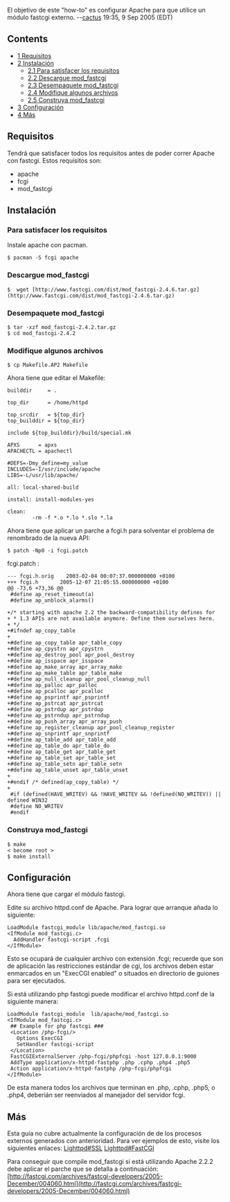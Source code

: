 El objetivo de este "how-to" es configurar Apache para que utilice un módulo fastcgi externo.
--[cactus](/index.php/User:Cactus "User:Cactus") 19:35, 9 Sep 2005 (EDT)

## Contents

*   [1 Requisitos](#Requisitos)
*   [2 Instalación](#Instalaci.C3.B3n)
    *   [2.1 Para satisfacer los requisitos](#Para_satisfacer_los_requisitos)
    *   [2.2 Descargue mod_fastcgi](#Descargue_mod_fastcgi)
    *   [2.3 Desempaquete mod_fastcgi](#Desempaquete_mod_fastcgi)
    *   [2.4 Modifique algunos archivos](#Modifique_algunos_archivos)
    *   [2.5 Construya mod_fastcgi](#Construya_mod_fastcgi)
*   [3 Configuración](#Configuraci.C3.B3n)
*   [4 Más](#M.C3.A1s)

## Requisitos

Tendrá que satisfacer todos los requisitos antes de poder correr Apache con fastcgi. Estos requisitos son:

*   apache
*   fcgi
*   mod_fastcgi

## Instalación

### Para satisfacer los requisitos

Instale apache con pacman.

```
$ pacman -S fcgi apache

```

### Descargue mod_fastcgi

```
$  wget [http://www.fastcgi.com/dist/mod_fastcgi-2.4.6.tar.gz](http://www.fastcgi.com/dist/mod_fastcgi-2.4.6.tar.gz)

```

### Desempaquete mod_fastcgi

```
$ tar -xzf mod_fastcgi-2.4.2.tar.gz
$ cd mod_fastcgi-2.4.2

```

### Modifique algunos archivos

```
$ cp Makefile.AP2 Makefile

```

Ahora tiene que editar el Makefile:

```
builddir     = .

top_dir      = /home/httpd

top_srcdir   = ${top_dir}
top_builddir = ${top_dir}

include ${top_builddir}/build/special.mk

APXS      = apxs
APACHECTL = apachectl

#DEFS=-Dmy_define=my_value
INCLUDES=-I/usr/include/apache
LIBS=-L/usr/lib/apache/

all: local-shared-build

install: install-modules-yes

clean:
        -rm -f *.o *.lo *.slo *.la

```

Ahora tiene que aplicar un parche a fcgi.h para solventar el problema de renombrado de la nueva API:

```
$ patch -Np0 -i fcgi.patch

```

fcgi.patch :

```
--- fcgi.h.orig    2003-02-04 00:07:37.000000000 +0100
+++ fcgi.h       2005-12-07 21:05:55.000000000 +0100
@@ -73,6 +73,36 @@
 #define ap_reset_timeout(a)
 #define ap_unblock_alarms()

+/* starting with apache 2.2 the backward-compatibility defines for
+ * 1.3 APIs are not available anymore. Define them ourselves here.
+ */
+#ifndef ap_copy_table
+
+#define ap_copy_table apr_table_copy
+#define ap_cpystrn apr_cpystrn
+#define ap_destroy_pool apr_pool_destroy
+#define ap_isspace apr_isspace
+#define ap_make_array apr_array_make
+#define ap_make_table apr_table_make
+#define ap_null_cleanup apr_pool_cleanup_null
+#define ap_palloc apr_palloc
+#define ap_pcalloc apr_pcalloc
+#define ap_psprintf apr_psprintf
+#define ap_pstrcat apr_pstrcat
+#define ap_pstrdup apr_pstrdup
+#define ap_pstrndup apr_pstrndup
+#define ap_push_array apr_array_push
+#define ap_register_cleanup apr_pool_cleanup_register
+#define ap_snprintf apr_snprintf
+#define ap_table_add apr_table_add
+#define ap_table_do apr_table_do
+#define ap_table_get apr_table_get
+#define ap_table_set apr_table_set
+#define ap_table_setn apr_table_setn
+#define ap_table_unset apr_table_unset
+
+#endif /* defined(ap_copy_table) */
+
 #if (defined(HAVE_WRITEV) && !HAVE_WRITEV && !defined(NO_WRITEV)) || defined WIN32
 #define NO_WRITEV
 #endif

```

### Construya mod_fastcgi

```
$ make
< become root >
$ make install

```

## Configuración

Ahora tiene que cargar el módulo fastcgi.

Edite su archivo httpd.conf de Apache. Para lograr que arranque añada lo siguiente:

```
LoadModule fastcgi_module lib/apache/mod_fastcgi.so
<IfModule mod_fastcgi.c>
  AddHandler fastcgi-script .fcgi
</IfModule>

```

Esto se ocupará de cualquier archivo con extensión .fcgi; recuerde que son de aplicación las restricciones estándar de cgi, los archivos deben estar enmarcados en un "ExecCGI enabled" o situados en directorio de guiones para ser ejecutados.

Si está utilizando php fastcgi puede modificar el archivo httpd.conf de la siguiente manera:

```
LoadModule fastcgi_module  lib/apache/mod_fastcgi.so
<IfModule mod_fastcgi.c>
 ## Example for php fastcgi ###
 <Location /php-fcgi/>
   Options ExecCGI
   SetHandler fastcgi-script
 </Location>
 FastCGIExternalServer /php-fcgi/phpfcgi -host 127.0.0.1:9000
 AddType application/x-httpd-fastphp .php .cphp .php4 .php5
 Action application/x-httpd-fastphp /php-fcgi/phpfcgi
</IfModule>

```

De esta manera todos los archivos que terminan en .php, .cphp, .php5, o .php4, deberián ser reenviados al manejador del servidor fcgi.

## Más

Esta guía no cubre actualmente la configuración de de los procesos externos generados con anterioridad. Para ver ejemplos de esto, visite los siguientes enlaces:
[Lighttpd#SSL](/index.php/Lighttpd#SSL "Lighttpd")
[Lighttpd#FastCGI](/index.php/Lighttpd#FastCGI "Lighttpd")

Para conseguir que compile mod_fastcgi si está utilizando Apache 2.2.2 debe aplicar el parche que se detalla a continuación: [http://fastcgi.com/archives/fastcgi-developers/2005-December/004060.html](http://fastcgi.com/archives/fastcgi-developers/2005-December/004060.html)
